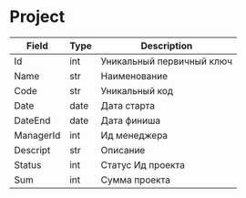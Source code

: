 # Project

|Field|Type|Description
|-----|----|-----------|
|Id|int|Уникальный первичный ключ
|Name|str|Наименование
|Code|str|Уникальный код 
|Date|date|Дата старта
|DateEnd|date|Дата финиша
|ManagerId|int|Ид менеджера
|Descript|str|Описание
|Status|int|Статус Ид проекта
|Sum|int|Сумма проекта


